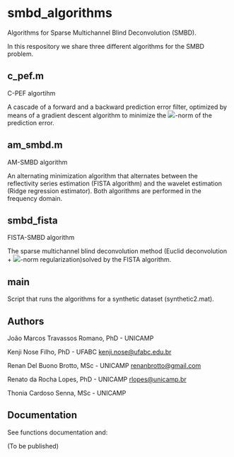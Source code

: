 # smbd_algorithms
Algorithms for Sparse Multichannel Blind Deconvolution (SMBD).

In this respository we share three different algorithms for the SMBD problem.

## c_pef.m

C-PEF algortihm

A cascade of a forward and a backward prediction error filter, optimized by means of a gradient descent algorithm to minimize the <img src="https://render.githubusercontent.com/render/math?math=\ell_1">-norm of the prediction error.

## am_smbd.m

AM-SMBD algorithm

An alternating minimization algorithm that alternates between the reflectivity series estimation (FISTA algorithm) and the wavelet estimation (Ridge regression estimator). Both algorithms are performed in the frequency domain.

## smbd_fista

FISTA-SMBD algorithm

The sparse multichannel blind deconvolution method (Euclid deconvolution + <img src="https://render.githubusercontent.com/render/math?math=\ell_1">-norm regularization)solved by the FISTA algorithm.

## main

Script that runs the algorithms for a synthetic dataset (synthetic2.mat).

## Authors

João Marcos Travassos Romano, PhD - UNICAMP 

Kenji Nose Filho, PhD - UFABC kenji.nose@ufabc.edu.br

Renan Del Buono Brotto, MSc - UNICAMP renanbrotto@gmail.com

Renato da Rocha Lopes, PhD - UNICAMP rlopes@unicamp.br

Thonia Cardoso Senna, MSc - UNICAMP 

## Documentation

See functions documentation and:

(To be published)
